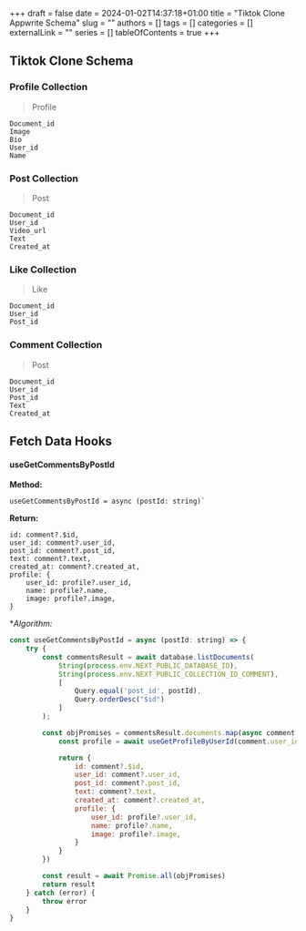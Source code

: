 +++ 
draft = false
date = 2024-01-02T14:37:18+01:00
title = "Tiktok Clone Appwrite Schema"
slug = ""
authors = []
tags = []
categories = []
externalLink = ""
series = []
tableOfContents = true
+++

## Tiktok Clone Schema

### Profile Collection

> Profile
```
Document_id
Image
Bio
User_id
Name
```

### Post Collection

> Post
```
Document_id
User_id
Video_url
Text
Created_at
```

### Like Collection

> Like
```
Document_id
User_id
Post_id
```

### Comment Collection

> Post
```
Document_id
User_id
Post_id
Text
Created_at
```

## Fetch Data Hooks

#### useGetCommentsByPostId

**Method:** 
```
useGetCommentsByPostId = async (postId: string)`
```
**Return:**
```
id: comment?.$id, 
user_id: comment?.user_id,
post_id: comment?.post_id,
text: comment?.text,
created_at: comment?.created_at,
profile: {
    user_id: profile?.user_id,  
    name: profile?.name,
    image: profile?.image,
}
```
**Algorithm:*
```javascript
const useGetCommentsByPostId = async (postId: string) => {
    try {
        const commentsResult = await database.listDocuments(
            String(process.env.NEXT_PUBLIC_DATABASE_ID), 
            String(process.env.NEXT_PUBLIC_COLLECTION_ID_COMMENT), 
            [ 
                Query.equal('post_id', postId),
                Query.orderDesc("$id")
            ]
        );

        const objPromises = commentsResult.documents.map(async comment => {
            const profile = await useGetProfileByUserId(comment.user_id)

            return {
                id: comment?.$id, 
                user_id: comment?.user_id,
                post_id: comment?.post_id,
                text: comment?.text,
                created_at: comment?.created_at,
                profile: {
                    user_id: profile?.user_id,  
                    name: profile?.name,
                    image: profile?.image,
                }
            }
        })

        const result = await Promise.all(objPromises)
        return result
    } catch (error) {
        throw error
    }
}
```